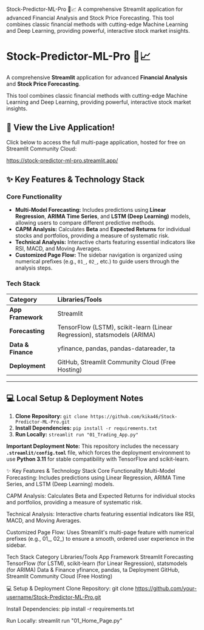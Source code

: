 Stock-Predictor-ML-Pro 🧠📈
A comprehensive Streamlit application for advanced Financial Analysis and Stock Price Forecasting.
This tool combines classic financial methods with cutting-edge Machine Learning and Deep Learning, providing powerful, interactive stock market insights.

# Stock-Predictor-ML-Pro 🧠📈

A comprehensive **Streamlit** application for advanced **Financial Analysis** and **Stock Price Forecasting**.

This tool combines classic financial methods with cutting-edge Machine Learning and Deep Learning, providing powerful, interactive stock market insights.

## 🔗 View the Live Application!

Click below to access the full multi-page application, hosted for free on Streamlit Community Cloud:

https://stock-predictor-ml-pro.streamlit.app/

## ✨ Key Features & Technology Stack

### Core Functionality
* **Multi-Model Forecasting:** Includes predictions using **Linear Regression**, **ARIMA Time Series**, and **LSTM (Deep Learning)** models, allowing users to compare different predictive methods.
* **CAPM Analysis:** Calculates **Beta** and **Expected Returns** for individual stocks and portfolios, providing a measure of systematic risk.
* **Technical Analysis:** Interactive charts featuring essential indicators like RSI, MACD, and Moving Averages.
* **Customized Page Flow:** The sidebar navigation is organized using numerical prefixes (e.g., `01_`, `02_`, etc.) to guide users through the analysis steps.

### Tech Stack
| Category | Libraries/Tools |
| :--- | :--- |
| **App Framework** | Streamlit |
| **Forecasting** | TensorFlow (LSTM), scikit-learn (Linear Regression), statsmodels (ARIMA) |
| **Data & Finance**| yfinance, pandas, pandas-datareader, ta |
| **Deployment** | GitHub, Streamlit Community Cloud (Free Hosting) |

---

## 💻 Local Setup & Deployment Notes

1.  **Clone Repository:** `git clone https://github.com/kika46/Stock-Predictor-ML-Pro.git`
2.  **Install Dependencies:** `pip install -r requirements.txt`
3.  **Run Locally:** `streamlit run "01_Trading_App.py"`

**Important Deployment Note:** This repository includes the necessary **`.streamlit/config.toml`** file, which forces the deployment environment to use **Python 3.11** for stable compatibility with TensorFlow and scikit-learn.






✨ Key Features & Technology Stack
Core Functionality
Multi-Model Forecasting: Includes predictions using Linear Regression, ARIMA Time Series, and LSTM (Deep Learning) models.

CAPM Analysis: Calculates Beta and Expected Returns for individual stocks and portfolios, providing a measure of systematic risk.

Technical Analysis: Interactive charts featuring essential indicators like RSI, MACD, and Moving Averages.

Customized Page Flow: Uses Streamlit's multi-page feature with numerical prefixes (e.g., 01_, 02_) to ensure a smooth, ordered user experience in the sidebar.

Tech Stack
Category	Libraries/Tools
App Framework	Streamlit
Forecasting	TensorFlow (for LSTM), scikit-learn (for Linear Regression), statsmodels (for ARIMA)
Data & Finance	yfinance, pandas, ta
Deployment	GitHub, Streamlit Community Cloud (Free Hosting)

💻 Setup & Deployment
Clone Repository: git clone https://github.com/your-username/Stock-Predictor-ML-Pro.git

Install Dependencies: pip install -r requirements.txt

Run Locally: streamlit run "01_Home_Page.py"
